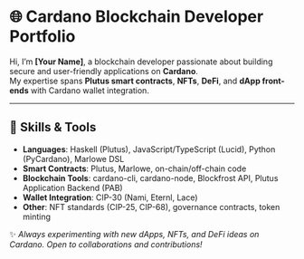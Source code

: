 # 🌐 Cardano Blockchain Developer Portfolio

Hi, I’m **[Your Name]**, a blockchain developer passionate about building secure and user-friendly applications on **Cardano**.  
My expertise spans **Plutus smart contracts**, **NFTs**, **DeFi**, and **dApp front-ends** with Cardano wallet integration.

---

## 🔧 Skills & Tools
- **Languages**: Haskell (Plutus), JavaScript/TypeScript (Lucid), Python (PyCardano), Marlowe DSL  
- **Smart Contracts**: Plutus, Marlowe, on-chain/off-chain code  
- **Blockchain Tools**: cardano-cli, cardano-node, Blockfrost API, Plutus Application Backend (PAB)  
- **Wallet Integration**: CIP-30 (Nami, Eternl, Lace)  
- **Other**: NFT standards (CIP-25, CIP-68), governance contracts, token minting  
<!-- 
---

## 📂 Projects

### 1. 🔗 Wallet Connector dApp
**Tech**: TypeScript, Lucid, Blockfrost, Nami Wallet  
- Simple dApp that connects to a Cardano wallet.  
- Reads wallet balance, displays assets, and allows sending test ADA.  
- **Demo**: [Live Preview Link]  
- **Code**: [GitHub Repo Link]  

---

### 2. 🎨 NFT Minting & Gallery
**Tech**: Lucid, Blockfrost, CIP-25  
- Mint native tokens and NFTs on Cardano testnet.  
- Implements CIP-25 metadata standard (image, description).  
- Includes a web gallery to display minted NFTs.  
- **Demo**: [Live Preview Link]  
- **Code**: [GitHub Repo Link]  

---

### 3. 🤝 Escrow Smart Contract (Plutus)
**Tech**: Haskell, Plutus, Plutus Emulator  
- Smart contract that locks ADA until both parties sign off.  
- Shows use of validators, datums, and redeemers.  
- Fully tested on Cardano preview testnet.  
- **Demo**: [Video / Screenshots]  
- **Code**: [GitHub Repo Link]  

---

### 4. 💱 Mini DeFi dApp (Optional Advanced)
**Tech**: Plutus, Lucid, PAB  
- Prototype token swap app on testnet.  
- Demonstrates on-chain validator + front-end wallet integration.  
- **Code**: [GitHub Repo Link]  

---

## 📝 Blog & Documentation
- [Medium/Dev.to/Hashnode link] – I write about Cardano development, smart contract patterns, and blockchain design.  

---

## 📬 Contact
- 🌐 Website: [YourSite.com]  
- 💼 LinkedIn: [Your LinkedIn]  
- 🐦 Twitter: [Your Twitter/Handle]  
- 📧 Email: [Your Email]  

--- -->

✨ *Always experimenting with new dApps, NFTs, and DeFi ideas on Cardano. Open to collaborations and contributions!*
